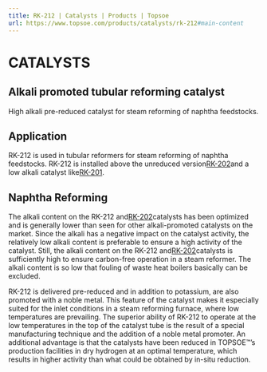 ```yaml
---
title: RK-212 | Catalysts | Products | Topsoe
url: https://www.topsoe.com/products/catalysts/rk-212#main-content
---
```


# CATALYSTS

## Alkali promoted tubular reforming catalyst

High alkali pre-reduced catalyst for steam reforming of naphtha feedstocks.

## Application

RK-212 is used in tubular reformers for steam reforming of naphtha feedstocks. RK-212 is installed above the unreduced version[RK-202](/products/catalysts/rk-202)and a low alkali catalyst like[RK-201](/products/catalysts/rk-201).

## Naphtha Reforming

The alkali content on the RK-212 and[RK-202](/products/catalysts/rk-202)catalysts has been optimized and is generally lower than seen for other alkali-promoted catalysts on the market. Since the alkali has a negative impact on the catalyst activity, the relatively low alkali content is preferable to ensure a high activity of the catalyst. Still, the alkali content on the RK-212 and[RK-202](/products/catalysts/rk-202)catalysts is sufficiently high to ensure carbon-free operation in a steam reformer. The alkali content is so low that fouling of waste heat boilers basically can be excluded.

RK-212 is delivered pre-reduced and in addition to potassium, are also promoted with a noble metal. This feature of the catalyst makes it especially suited for the inlet conditions in a steam reforming furnace, where low temperatures are prevailing. The superior ability of RK-212 to operate at the low temperatures in the top of the catalyst tube is the result of a special manufacturing technique and the addition of a noble metal promoter. An additional advantage is that the catalysts have been reduced in TOPSOE™’s production facilities in dry hydrogen at an optimal temperature, which results in higher activity than what could be obtained by in-situ reduction.